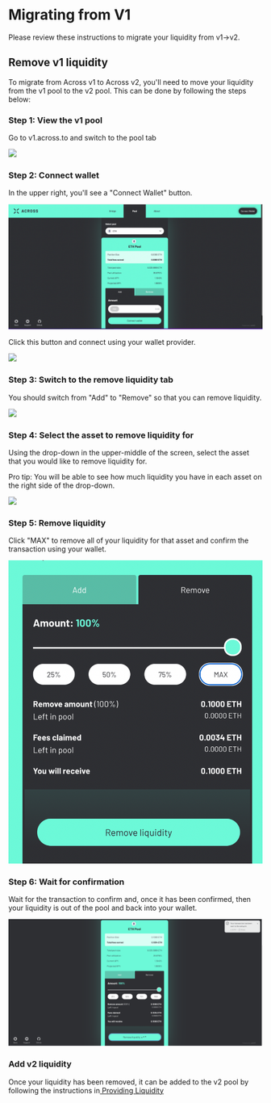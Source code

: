 # Migrating from V1

Please review these instructions to migrate your liquidity from v1->v2.

## **Remove v1 liquidity**

To migrate from Across v1 to Across v2, you'll need to move your liquidity from the v1 pool to the v2 pool. This can be done by following the steps below:

### **Step 1: View the v1 pool**

Go to v1.across.to and switch to the pool tab

![](https://lh6.googleusercontent.com/B9TJN6PyAzWjOdBQcbK7BGfxpYms3mw8JFuV6JBO2Qxp90VPisJ-KZGC4SFZHn8yv1GBpo3vOasX4IhPQFOnL7ER25VsV3eFI6CA90SVY34pLRktXMGmDip5ciy6MbBkHQmph2S\_4PvExVmWXw)

### **Step 2: Connect wallet**

In the upper right, you'll see a "Connect Wallet" button.

![](<../.gitbook/assets/image (4) (1).png>)

Click this button and connect using your wallet provider.

![](https://lh5.googleusercontent.com/DMF8N4Skw-oBAIw1fK9Dx\_nYULDpmgMDJsesY4bVpPqB\_q0QTduyN9dOcG0Q-nfVYx1Cks6UTe08LJzx7zao6R\_gP8G9goVvdusXtoFj4-X-lHSSA2HEZkrXfTTcZLfYOu3CKY\_S-L5EVeVqrw)

### **Step 3: Switch to the remove liquidity tab**

You should switch from "Add" to "Remove" so that you can remove liquidity.

![](https://lh5.googleusercontent.com/-ZDpsdKk7i6w7GrzQzMUnDYonhmreRtzmLC2ynURTEA6lm6EQW1bO2zKP6fsLNgJ4lbO9NA0wjZ9SUmZOGep3yQtuuuSVZ4Bjk1I6c-V2LQmFjdNmSVdFknenkHhlnOX4nNg-hEylnkFgE\_eqw)

### **Step 4: Select the asset to remove liquidity for**

Using the drop-down in the upper-middle of the screen, select the asset that you would like to remove liquidity for.

Pro tip: You will be able to see how much liquidity you have in each asset on the right side of the drop-down.

![](https://lh5.googleusercontent.com/4BZkID\_5QuJoLLb2DNyKxt-68vP4hF9sHZFwQEvjLNu2FJDrM6XsZVwDcwgeRUy9rZcJ06nPw-KKK8XKYNClz-vWhXph8Q2i-oFE-5JHXym12Z\_nqlu\_PcYfqBfI7ogAEZurTXDwwFnoOMjdZg)

### **Step 5: Remove liquidity**

Click "MAX" to remove all of your liquidity for that asset and confirm the transaction using your wallet.

![](<../.gitbook/assets/image (15).png>)

### **Step 6: Wait for confirmation**

Wait for the transaction to confirm and, once it has been confirmed, then your liquidity is out of the pool and back into your wallet.

![](<../.gitbook/assets/image (9).png>)

### Add v2 liquidity

Once your liquidity has been removed, it can be added to the v2 pool by following the instructions in[ Providing Liquidity](../how-to-use-across/providing-bridge-liquidity.md#depositing-liquidity)

